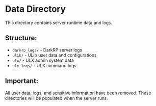 # Data Directory

This directory contains server runtime data and logs.

## Structure:
- `darkrp_logs/` - DarkRP server logs
- `ulib/` - ULib user data and configurations
- `ulx/` - ULX admin system data
- `ulx_logs/` - ULX command logs

## Important:
All user data, logs, and sensitive information have been removed.
These directories will be populated when the server runs.